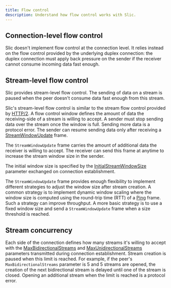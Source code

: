 ```yaml
---
title: Flow control
description: Understand how flow control works with Slic.
---
```


## Connection-level flow control

Slic doesn't implement flow control at the connection level. It relies instead on the flow control provided by the
underlying duplex connection: the duplex connection must apply back pressure on the sender if the receiver cannot
consume incoming data fast enough.

## Stream-level flow control

Slic provides stream-level flow control. The sending of data on a stream is paused when the peer doesn't consume data
fast enough from this stream.

Slic's stream-level flow control is similar to the stream flow control provided by [HTTP/2][http-stream-flow-control].
A flow control window defines the amount of data the receiving-side of a stream is willing to accept. A sender must stop
sending data over the stream once the window is full. Sending more data is a protocol error. The sender can resume
sending data only after receiving a [StreamWindowUpdate][stream-window-update] frame.

The `StreamWindowUpdate` frame carries the amount of additional data the receiver is willing to accept. The receiver can
send this frame at anytime to increase the stream window size in the sender.

The initial window size is specified by the [InitialStreamWindowSize][connection-parameters] parameter exchanged on
connection establishment.

The `StreamWindowUpdate` frame provides enough flexibility to implement different strategies to adjust the window size
after stream creation. A common strategy is to implement dynamic window scaling where the window size is computed using
the round-trip time (RTT) of a [Ping][ping] frame. Such a strategy can improve throughput. A more basic strategy is to
use a fixed window size and send a `StreamWindowUpdate` frame when a size threshold is reached.

## Stream concurrency

Each side of the connection defines how many streams it's willing to accept with the
[MaxBidirectionalStreams][connection-parameters] and [MaxUnidirectionalStreams][connection-parameters] parameters
transmitted during connection establishment. Stream creation is paused when this limit is reached. For example, if the
peer's `MaxBidirectionalStreams` parameter is 5 and 5 streams are opened, the creation of the next bidirectional stream
is delayed until one of the stream is closed. Opening an additional stream when the limit is reached is a protocol
error.

[http-stream-flow-control]: https://datatracker.ietf.org/doc/html/rfc7540#page-22
[connection-parameters]: connection-establishment#connection-establishment-parameters
[ping]: protocol-frames#ping
[stream-window-update]: protocol-frames#streamwindowupdate-frame
